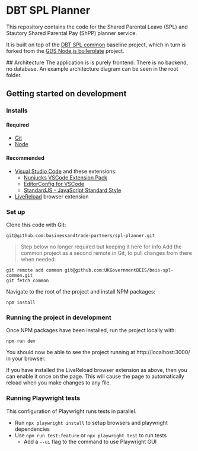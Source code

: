 # DBT SPL Planner

This repository contains the code for the Shared Parental Leave (SPL) and Stautory Shared Parental Pay (ShPP) planner service.

It is built on top of the [DBT SPL common](https://github.com/UKGovernmentBEIS/beis-spl-common) baseline project, which in turn is forked from the [GDS Node.js boilerplate](https://github.com/alphagov/gds-nodejs-boilerplate) project.

## Architecture
The application is is purely frontend. There is no backend, no database. An example architecture diagram can be seen in the root folder.

## Getting started on development

### Installs

#### Required
* [Git](https://git-scm.com/)
* [Node](https://nodejs.org/en/)

#### Recommended

* [Visual Studio Code](https://code.visualstudio.com/) and these extensions:
  * [Nunjucks VSCode Extension Pack](https://marketplace.visualstudio.com/items?itemName=douglaszaltron.nunjucks-vscode-extensionpack)
  * [EditorConfig for VSCode](https://marketplace.visualstudio.com/items?itemName=EditorConfig.EditorConfig)
  * [StandardJS - JavaScript Standard Style](https://marketplace.visualstudio.com/items?itemName=chenxsan.vscode-standardjs)
* [LiveReload](http://livereload.com/extensions/) browser extension

### Set up

Clone this code with Git:
```
git@github.com:businessandtrade-partners/spl-planner.git
```

> Step below no longer required but keeping it here for info
Add the common project as a second remote in Git, to pull changes from there when needed:
```
git remote add common git@github.com:UKGovernmentBEIS/beis-spl-common.git
git fetch common
```

Navigate to the root of the project and install NPM packages:
```
npm install
```

### Running the project in development

Once NPM packages have been installed, run the project locally with:
```
npm run dev
```
You should now be able to see the project running at http://localhost:3000/ in your browser.

If you have installed the LiveReload browser extension as above, then you can enable it once on the page. This will cause the page to automatically reload when you make changes to any file.

### Running Playwright tests
This configuration of Playwright runs tests in parallel.

- Run `npx playwright install` to setup browsers and playwright dependencies
- Use `npm run test:feature` or `npx playwright test` to run tests
  - Add a `--ui` flag to the command to use Playwright GUI
